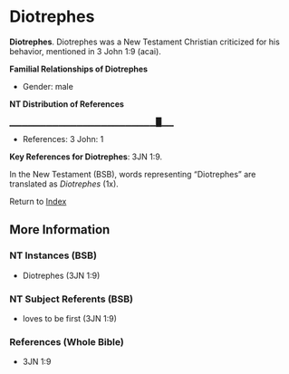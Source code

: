 # Diotrephes
**Diotrephes**. 
Diotrephes was a New Testament Christian criticized for his behavior, mentioned in 3 John 1:9 (acai). 




**Familial Relationships of Diotrephes**


* Gender: male


**NT Distribution of References**

▁▁▁▁▁▁▁▁▁▁▁▁▁▁▁▁▁▁▁▁▁▁▁▁█▁▁
* References: 3 John: 1



**Key References for Diotrephes**: 
3JN 1:9. 




In the New Testament (BSB), words representing “Diotrephes” are translated as 
*Diotrephes* (1x). 


Return to [Index](00-Index.md)

## More Information

### NT Instances (BSB)

* Diotrephes (3JN 1:9)



### NT Subject Referents (BSB)

* loves to be first (3JN 1:9)



### References (Whole Bible)

* 3JN 1:9



